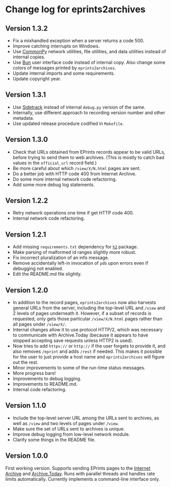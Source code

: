 Change log for eprints2archives
===============================

Version 1.3.2
-------------

* Fix a mixhandled exception when a server returns a code 500.
* Improve catching interrupts on Windows.
* Use [CommonPy](https://github.com/caltechlibrary/commonpy) network utilities, file utilities, and data utilities instead of internal copies.
* Use [Bun](https://github.com/caltechlibrary/bun) user interface code instead of internal copy. Also change some colors of messages printed by `eprints2archives`.
* Update internal imports and some requirements.
* Update copyright year.


Version 1.3.1
-------------

* Use [Sidetrack](https://github.com/caltechlibrary/sidetrack) instead of internal `debug.py` version of the same.
* Internally, use different approach to recording version number and other metadata.
* Use updated release procedure codified in `Makefile`.


Version 1.3.0
-------------

* Check that URLs obtained from EPrints records appear to be valid URLs, before trying to send them to web archives. (This is mostly to catch bad values in the `official_url` record field.)
* Be more careful about which `/view/X/N.html` pages are sent.
* Do a better job with HTTP code 400 from Internet Archive.
* Do some more internal network code refactoring.
* Add some more debug log statements.


Version 1.2.2
-------------

* Retry network operations one time if get HTTP code 400.
* Internal network code refactoring.


Version 1.2.1
-------------

* Add missing `requirements.txt` dependency for [`h2`](https://pypi.org/project/h2) package.
* Make parsing of malformed id ranges slightly more robust.
* Fix incorrect pluralization of an info message.
* Remove accidentally left-in invocation of `pdb` upon errors even if debugging not enabled.
* Edit the README.md file slightly.


Version 1.2.0
-------------

* In addition to the record pages, `eprints2archives` now also harvests general URLs from the server, including the top-level URL and `/view` and 2 levels of pages underneath it.  However, if a subset of records is requested, only gets those particular `/view/X/N.html` pages rather than all pages under `/view/X/`.
* Internal changes allow it to use protocol HTTP/2, which was necessary to communicate with Archive.Today (because it appears to have stopped accepting save requests unless HTTP2 is used).
* Now tries to add `https://` or `http://` if the user forgets to provide it, and also removes `/eprint` and adds `/rest` if needed.  This makes it possible for the user to just provide a host name and `eprints2archives` will figure out the rest.
* Minor improvements to some of the run-time status messages.
* More progress bars!
* Improvements to debug logging.
* Improvements to README.md.
* Internal code refactoring.


Version 1.1.0
--------------

* Include the top-level server URL among the URLs sent to archives, as well as `/view` and two levels of pages under `/view`.
* Make sure the set of URLs sent to archives is unique.
* Improve debug logging from low-level network module.
* Clarify some things in the README file.


Version 1.0.0
-------------

First working version.  Supports sending EPrints pages to the [Internet Archive](https://archive.org/web/) and [Archive.Today](https://archive.today).  Runs with parallel threads and handles rate limits automatically.  Currently implements a command-line interface only.
